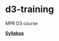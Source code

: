 # d3-training
MPR D3 course

[**Syllabus**](https://github.com/linusmarco/d3-training/blob/master/materials/Syllabus.md)

